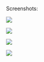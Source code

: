 Screenshots:

![](media%5CImage%202022-05-25%20at%2011.37.57%20AM.jpeg)

![](media%5CImage%202.jpeg)

![](media%5CImage%202022-05-25%20at%2011.37.57%20AM%20(3).jpeg)

![](media%5CImage%202022-05-25%20at%2011.37.57%20AM%20(2).jpeg)
